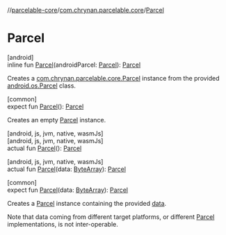 //[parcelable-core](../../index.md)/[com.chrynan.parcelable.core](index.md)/[Parcel](-parcel.md)

# Parcel

[android]\
inline fun [Parcel](-parcel.md)(androidParcel: [Parcel](https://developer.android.com/reference/kotlin/android/os/Parcel.html)): [Parcel](../../../parcelable-core/parcelable-core/com.chrynan.parcelable.core/-parcel/index.md)

Creates a [com.chrynan.parcelable.core.Parcel](../../../parcelable-core/parcelable-core/com.chrynan.parcelable.core/-parcel/index.md) instance from the provided [android.os.Parcel](https://developer.android.com/reference/kotlin/android/os/Parcel.html) class.

[common]\
expect fun [Parcel](-parcel.md)(): [Parcel](-parcel/index.md)

Creates an empty [Parcel](-parcel/index.md) instance.

[android, js, jvm, native, wasmJs]\
[android, js, jvm, native, wasmJs]\
actual fun [Parcel](-parcel.md)(): [Parcel](../../../parcelable-core/parcelable-core/com.chrynan.parcelable.core/-parcel/index.md)

[android, js, jvm, native, wasmJs]\
actual fun [Parcel](-parcel.md)(data: [ByteArray](https://kotlinlang.org/api/latest/jvm/stdlib/kotlin/-byte-array/index.html)): [Parcel](../../../parcelable-core/parcelable-core/com.chrynan.parcelable.core/-parcel/index.md)

[common]\
expect fun [Parcel](-parcel.md)(data: [ByteArray](https://kotlinlang.org/api/latest/jvm/stdlib/kotlin/-byte-array/index.html)): [Parcel](-parcel/index.md)

Creates a [Parcel](-parcel/index.md) instance containing the provided [data](-parcel.md).

Note that data coming from different target platforms, or different [Parcel](-parcel/index.md) implementations, is not inter-operable.

